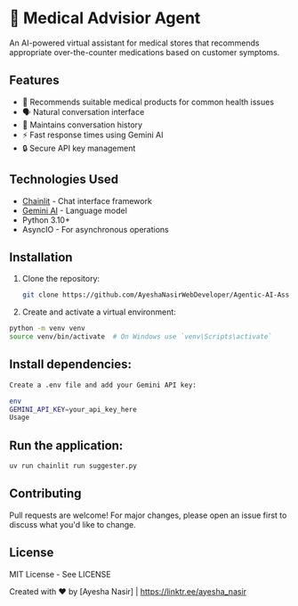 # 🏥 Medical Advisior Agent

An AI-powered virtual assistant for medical stores that recommends appropriate over-the-counter medications based on customer symptoms.

## Features

- 💊 Recommends suitable medical products for common health issues
- 🗣️ Natural conversation interface
- 📝 Maintains conversation history
- ⚡ Fast response times using Gemini AI
- 🔒 Secure API key management

## Technologies Used

- [Chainlit](https://chainlit.io/) - Chat interface framework
- [Gemini AI](https://deepmind.google/technologies/gemini/) - Language model
- Python 3.10+
- AsyncIO - For asynchronous operations

## Installation

1. Clone the repository:
   ```bash
   git clone https://github.com/AyeshaNasirWebDeveloper/Agentic-AI-Assignment-1/smart-store-agent.git
   ```

2. Create and activate a virtual environment:

```bash
python -m venv venv
source venv/bin/activate  # On Windows use `venv\Scripts\activate`
```

## Install dependencies:

```bash
Create a .env file and add your Gemini API key:

env
GEMINI_API_KEY=your_api_key_here
Usage
```

## Run the application:

```bash
uv run chainlit run suggester.py
```

## Contributing
Pull requests are welcome! For major changes, please open an issue first to discuss what you'd like to change.

## License
MIT License - See LICENSE

Created with ❤️ by [Ayesha Nasir] | https://linktr.ee/ayesha_nasir
